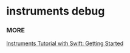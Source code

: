 # instruments debug

### MORE
[Instruments Tutorial with Swift: Getting Started](https://www.raywenderlich.com/166125/instruments-tutorial-swift-getting-started)